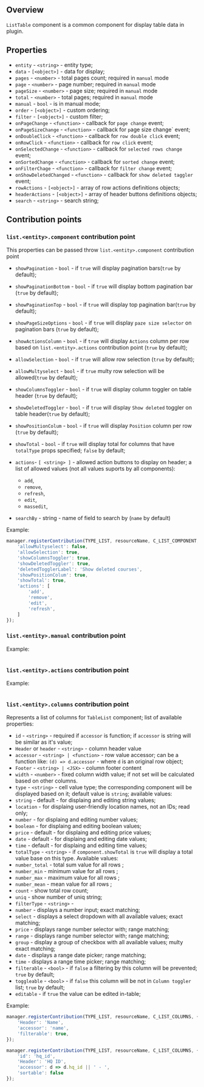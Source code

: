 ## Overview

`ListTable` component is a common component for display table data in plugin.

## Properties

- `entity` - `<string>` - entity type;
- `data` - `[<object>]` - data for display;
- `pages` - `<number>` - total pages count; required in `manual` mode
- `page` - `<number>` - page number; required in `manual` mode
- `pageSize` - `<number>` - page size; required in `manual` mode
- `total` - `<number>` - total pages; required in `manual` mode
- `manual` - `bool` - is in manual mode;
- `order` - `[<object>]` - custom ordering;
- `filter` - `[<object>]` - custom filter;
- `onPageChange` - `<function>` - callback for `page change` event;
- `onPageSizeChange` - `<function>` - callback for `p`age size change` event;
- `onDoubleClick` - `<function>` - callback for `row double click` event;
- `onRowClick` - `<function>` - callback for `row click` event;
- `onSelectedChange` - `<function>` - callback for `selected rows change` event;
- `onSortedChange` - `<function>` - callback for `sorted change` event;
- `onFilterChage` - `<function>` - callback for `filter change` event;
- `onShowDeletedChanged` - `<function>` - callback for `show deleted taggler` event;
- `rowActions` - `[<object>]` - array of row actions definitions objects;
- `headerActions` - `[<object>]` - array of header buttons definitions objects;
- `search` - `<string>` - search string;

## Contribution points

### `list.<entity>.component` contribution point

This properties can be passed throw `list.<entity>.component` contribution point
- `showPagination` - `bool` - if `true` will display pagination bars(`true` by default);
- `showPaginationBottom` - `bool` - if `true` will display bottom pagination bar (`true` by default);
- `showPaginationTop` - `bool` - if `true` will display top pagination bar(`true` by default);
- `showPageSizeOptions` - `bool` - if `true` will display `paze size selector` on pagination bars (`true` by default);
- `showActionsColumn` - `bool` - if `true` will display `Actions` column per row based on `list.<entity>.actions` contribution point (`true` by default);
- `allowSelection` - `bool` - if `true` will allow row selection (`true` by default);
- `allowMultyselect` - `bool` - if `true` multy row selection will be allowed(`true` by default);
- `showColumnsToggler` - `bool` - if `true` will display column toggler on table header (`true` by default);
- `showDeletedToggler` - `bool` - if `true` will display `Show deleted` toggler on table header(`true` by default);
- `showPositionColum` - `bool` - if `true` will display `Position` column per row (`true` by default);
- `showTotal` - `bool` - if `true` will display total for columns that have `totalType` props specified; `false` by default; 
- `actions`- `[ <string> ]` - allowed action buttons to display on header; a list of allowed values (not all values suports by all components): 
  - `add`,
  - `remove`,
  - `refresh`,
  - `edit`,
  - `massedit`,

- `searchBy` - string - name of field to search by (`name` by default)

Example: 
```javascript
manager.registerContribution(TYPE_LIST, resourceName, C_LIST_COMPONENT, {
    'allowMultyselect': false,
    'allowSelection': true,
    'showColumnsToggler': true,
    'showDeletedToggler': true,
    'deletedTogglerLabel': 'Show deleted courses',
    'showPositionColum': true,
    'showTotal': true,
    'actions': [ 
        'add',
        'remove',
        'edit',
        'refresh',
    ]
});
```

### `list.<entity>.manual` contribution point

Example: 
```javascript

```

### `list.<entity>.actions` contribution point

Example: 
```javascript

```

### `list.<entity>.columns` contribution point

Represents a list of columns for `TableList` component; list of available properties: 
- `id` - `<string>` - required if `accessor` is function; if `accessor` is string will be similar as it's value;
- `Header` or `header` - `<string>` - column header value
- `accessor` - `<string> | <function>` - row value accessor; can be a function like: `(d) => d.accessor` - where `d` is an original row object;
- `Footer` - `<string> | <JSX>` - column footer content
- `width` - `<number>` - fixed column width value; if not set will be calculated based on other columns.
- `type` - `<string>` - cell value type; the corresponding component will be displayed based on it; default value is `string`; available values:
 - `string` - default - for displaing and editing string values;
 - `location` - for displaing user-friendly location names, not an IDs; read only;
 - `number` - for displaing and editing number values;
 - `boolean` - for displaing and editing boolean values;
 - `price` - default - for displaing and editing price values; 
 - `date` - default - for displaing and editing date values; 
 - `time` - default - for displaing and editing time values; 
- `totalType` - `<string>` - if `component.showTotal` is `true` will display a total value base on this type. Available values: 
 - `number_total` -  total sum value for all rows ; 
 - `number_min` - minimum value for all rows ; 
 - `number_max` - maximum value for all rows ; 
 - `number_mean` - mean value for all rows ; 
 - `count` - show total row count; 
 - `uniq` - show number of uniq string;
- `filterType` - `<string>` - 
 - `number` - displays a number input; exact matching;
 - `select` - displays a select dropdown with all available values; exact matching;
 - `price` - displays range number selector with; range matching;
 - `range` - displays range number selector with; range matching;
 - `group` - display a group of checkbox with all available values; multy exact matching;
 - `date` - displays a range date picker; range matching;
 - `time` - displays a range time picker; range matching;
- `filterable` - `<bool>` - if `false` a filtering by this column will be prevented; `true` by default;
- `toggleable` - `<bool>` - if `false` this column will be not in `Column toggler` list; `true` by default;
- `editable` - if `true` the value can be edited in-table;

Example: 
```javascript
manager.registerContribution(TYPE_LIST, resourceName, C_LIST_COLUMNS, {
    'Header': 'Name',
    'accessor': 'name',
    'filterable': true,
});

manager.registerContribution(TYPE_LIST, resourceName, C_LIST_COLUMNS, {
    'id': 'hq_id',
    'Header': 'HQ ID',
    'accessor': d => d.hq_id || ' - ',
    'sortable': false
});
```


